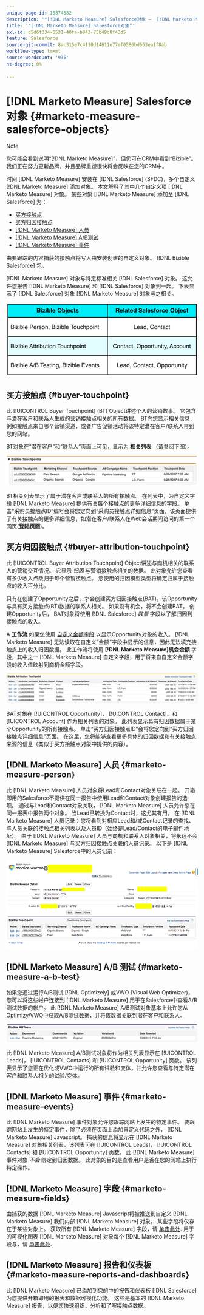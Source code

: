 ```yaml
---
unique-page-id: 18874582
description: '"[!DNL Marketo Measure] Salesforce对象 —  [!DNL Marketo Measure]  — 产品文档”'
title: '"[!DNL Marketo Measure] Salesforce对象”'
exl-id: d5d6f334-6531-40fa-b043-75b49d8f43d5
feature: Salesforce
source-git-commit: 8ac315e7c4110d14811e77ef0586bd663ea1f8ab
workflow-type: tm+mt
source-wordcount: '935'
ht-degree: 0%

---
```


# [!DNL Marketo Measure] Salesforce对象 {#marketo-measure-salesforce-objects}

>[!NOTE]
>
>您可能会看到说明“[!DNL Marketo Measure]”，但仍可在CRM中看到“Bizible”。 我们正在努力更新品牌，并且品牌重塑很快将会反映在您的CRM中。

时间 [!DNL Marketo Measure] 安装在 [!DNL Salesforce] (SFDC)，多个自定义 [!DNL Marketo Measure] 添加对象。 本文解释了其中几个自定义项 [!DNL Marketo Measure] 对象。 某些对象 [!DNL Marketo Measure] 添加至 [!DNL Salesforce] 为：

* [买方接触点](#touchpoint)
* [买方归因接触点](#attribution)
* [[!DNL Marketo Measure] 人员](#person)
* [[!DNL Marketo Measure] A/B测试](#ab)
* [[!DNL Marketo Measure] 事件](#events)

由要跟踪的内容捕获的接触点将写入由安装创建的自定义对象。 [!DNL Bizible Salesforce] 包。

[!DNL Marketo Measure] 对象与特定标准相关 [!DNL Salesforce] 对象。 这允许您报告 [!DNL Marketo Measure] 和 [!DNL Salesforce] 对象到一起。 下表显示了 [!DNL Salesforce] 对象 [!DNL Marketo Measure] 对象与之相关。

![](assets/1-1.png)

## 买方接触点 {#buyer-touchpoint}

此 [!UICONTROL Buyer Touchpoint] (BT) Object讲述个人的营销故事。 它包含与潜在客户和联系人生成的营销接触点相关的所有数据。 BT向您显示相关信息，例如接触点来自哪个营销渠道，或者广告促销活动将该特定潜在客户/联系人带到您的网站。

BT对象在“潜在客户”和“联系人”页面上可见，显示为 **相关列表** （请参阅下图）。

![](assets/2-1.png)

BT相关列表显示了属于潜在客户或联系人的所有接触点。 在列表中，为自定义字段 [!DNL Marketo Measure] 提供有关每个接触点的更多详细信息的字段。 单击“采购员接触点ID”编号会将您定向到“采购员接触点详细信息”页面，该页面提供了有关接触点的更多详细信息，如潜在客户/联系人在Web会话期间访问的第一个网页(**登陆页面**)。

## 买方归因接触点 {#buyer-attribution-touchpoint}

此 [!UICONTROL Buyer Attribution Touchpoint] Object讲述与商机相关的联系人的营销交互情况。 它显示 *归因* 与营销接触点相关的数据。 此对象允许您查看有多少收入点数归于每个营销接触点。 您使用的归因模型类型将确定归属于接触点的收入百分比。

只有在创建了Opportunity之后，才会创建买方归因接触点(BAT)，该Opportunity与具有买方接触点(BT)数据的联系人相关。 如果没有机会，将不会创建BAT。 创建Opportunity后， BAT对象将使用 [!DNL Salesforce] *数量* 字段以了解归因到接触点的收入。

A **工作流** 如果您使用 [自定义金额字段](/help/advanced-marketo-measure-features/custom-revenue-amount/using-a-custom-revenue-amount-field.md) 以显示Opportunity对象的收入。 [!DNL Marketo Measure] 无法读取在自定义“金额”字段中显示的信息，因此无法填充接触点上的收入归因数据。 此工作流将使用 **[!DNL Marketo Measure]机会金额** 字段，其中之一 [!DNL Marketo Measure] 自定义字段，用于将来自自定义金额字段的收入值映射到商机金额字段。

![](assets/3-1.png)

BAT对象在 [!UICONTROL Opportunity]， [!UICONTROL Contact]、和 [!UICONTROL Account] 作为相关列表的对象。 此列表显示具有归因数据属于某个Opportunity的所有接触点。 单击“买方归因接触点ID”会将您定向到“买方归因接触点详细信息”页面。 在这里，您将能够查看更多具体的归因数据和有关接触点来源的信息（类似于买方接触点对象中提供的内容）。

## [!DNL Marketo Measure] 人员 {#marketo-measure-person}

此 [!DNL Marketo Measure] 人员对象将Lead和Contact对象关联在一起。 开箱即用的Salesforce不提供在同一报告中使用Lead和Contact对象创建报告的选项。 通过与Lead和Contact对象关联， [!DNL Marketo Measure] 人员允许您在同一报表中报告两个对象。 当Lead已转换为Contact时，这尤其有用。 在 [!DNL Marketo Measure] 人员记录：您将看到对相应Lead和/或Contact记录的查找、与人员关联的接触点相关列表以及人员ID（始终是Lead/Contact的电子邮件地址）。 由于 [!DNL Marketo Measure] 人员与商机和联系人对象相关，将永远不会 [!DNL Marketo Measure] 与买方归因接触点关联的人员记录。 以下是 [!DNL Marketo Measure] Salesforce中的人员记录：

![](assets/4.png)

## [!DNL Marketo Measure] A/B 测试 {#marketo-measure-a-b-test}

如果您通过运行A/B测试 [!DNL Optimizely] 或VWO (Visual Web Optimizer)，您可以将这些帐户连接到 [!DNL Marketo Measure] 用于在Salesforce中查看A/B测试数据的帐户。 此 [!DNL Marketo Measure] A/B测试对象基本上允许您从Optimizy/VWO中获取A/B测试数据，并将该数据关联到潜在客户和联系人。

![](assets/5.png)

此 [!DNL Marketo Measure] A/B测试对象将作为相关列表显示在 [!UICONTROL Leads]， [!UICONTROL Contacts] 和 [!UICONTROL Opportunity] 页数。 该列表显示了您正在优化或VWO中运行的所有试验和变体，并允许您查看与特定潜在客户和联系人相关的试验/变体。

## [!DNL Marketo Measure] 事件 {#marketo-measure-events}

此 [!DNL Marketo Measure] 事件对象允许您跟踪网站上发生的特定事件。 要跟踪网站上发生的特定事件，除了必须在页面上添加自定义代码之外， [!DNL Marketo Measure] Javascript。 捕获的信息将显示在 [!DNL Marketo Measure] 对象相关列表，该列表可在 [!UICONTROL Leads]， [!UICONTROL Contacts] 和 [!UICONTROL Opportunity] 页数。 此 [!DNL Marketo Measure] 事件对象 *不会* 绑定到归因数据。 此对象的目的是查看用户是否在您的网站上执行特定操作。

## [!DNL Marketo Measure] 字段 {#marketo-measure-fields}

由捕获的数据 [!DNL Marketo Measure] Javascript将被推送到自定义 [!DNL Marketo Measure] 我们内部 [!DNL Marketo Measure] 对象。 某些字段将仅存在于某些对象上。 获取所有 [!DNL Marketo Measure] 字段，请 [单击此处](/help/introduction-to-marketo-measure/overview-resources/glossary-of-marketo-measure-fields.md). 用于的可视化图表 [!DNL Marketo Measure] 对象每个 [!DNL Marketo Measure] 字段与，请 [单击此处](/help/configuration-and-setup/marketo-measure-and-salesforce/marketo-measure-object-and-field-taxonomy.md).

## [!DNL Marketo Measure] 报告和仪表板 {#marketo-measure-reports-and-dashboards}

此 [!DNL Marketo Measure] 已添加到您的中的报告和仪表板 [!DNL Salesforce] 为您提供开箱即用的报表和数据可视化功能。 这些是基本的 [!DNL Marketo Measure] 报告，以便您快速组织、分析和了解接触点数据。
